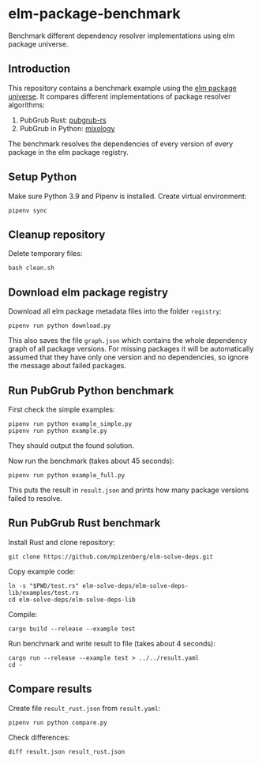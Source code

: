 # elm-package-benchmark

Benchmark different dependency resolver implementations using elm package universe.

## Introduction

This repository contains a benchmark example using the [elm package universe](https://package.elm-lang.org/). It compares different implementations of package resolver algorithms:
1. PubGrub Rust: [pubgrub-rs](https://github.com/pubgrub-rs/pubgrub)
2. PubGrub in Python: [mixology](https://github.com/sdispater/mixology)

The benchmark resolves the dependencies of every version of every package in the elm package registry.

## Setup Python

Make sure Python 3.9 and Pipenv is installed. Create virtual environment:

    pipenv sync

## Cleanup repository

Delete temporary files:

    bash clean.sh

## Download elm package registry

Download all elm package metadata files into the folder `registry`:

    pipenv run python download.py

This also saves the file `graph.json` which contains the whole dependency graph of all package versions. For missing packages it will be automatically assumed that they have only one version and no dependencies, so ignore the message about failed packages.

## Run PubGrub Python benchmark

First check the simple examples:

    pipenv run python example_simple.py
    pipenv run python example.py

They should output the found solution.

Now run the benchmark (takes about 45 seconds):

    pipenv run python example_full.py

This puts the result in `result.json` and prints how many package versions failed to resolve.

## Run PubGrub Rust benchmark

Install Rust and clone repository:

    git clone https://github.com/mpizenberg/elm-solve-deps.git

Copy example code:

    ln -s "$PWD/test.rs" elm-solve-deps/elm-solve-deps-lib/examples/test.rs
    cd elm-solve-deps/elm-solve-deps-lib

Compile:

    cargo build --release --example test

Run benchmark and write result to file (takes about 4 seconds):

    cargo run --release --example test > ../../result.yaml
    cd -

## Compare results

Create file `result_rust.json` from `result.yaml`:

    pipenv run python compare.py

Check differences:

    diff result.json result_rust.json

